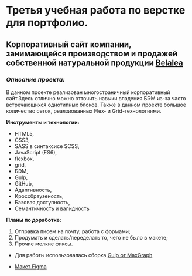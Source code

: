 # Третья учебная работа по верстке для портфолио.
## Корпоративный сайт компании, занимающейся производством и продажей собственной натуральной продукции  [Belalea](https://breadisback.github.io/Belalea/)

### *Описание проекта:*
В данном проекте реализован многостраничный корпоративный сайт.Здесь отлично можно отточить навыки владения БЭМ из-за часто встречающихся однотипных блоков. Также в данном проекте большое количество сеток, реалзиованных Flex- и Grid-технологиями. 


**Инструменты и технологии:**
* HTML5,
* CSS3,
* SASS в синтаксисе SCSS,
* JavaScript (ES6),
* flexbox,
* grid,
* БЭМ,
* Gulp,
* GitHub,
* Адаптивность,
* Кроссбраузеность,
* Базовая доступность,
* Семантичность и валидность

**Планы по доработке:**
1. Отправка писем на почту, работа с формами;
2. Продумать и сделать/переделать то, чего не было в макете;
3. Прочие мелкие фиксы.


* Для работы использовалась сборка [Gulp от MaxGraph](https://github.com/maxdenaro/gulp-maxgraph)

* [Макет Figma](https://www.figma.com/file/Cjr39YBsqDbCg6IcCIqlCF/Belalea?type=design&node-id=0-1&mode=design&t=8TBC8AmKqWa5jI2c-0)
